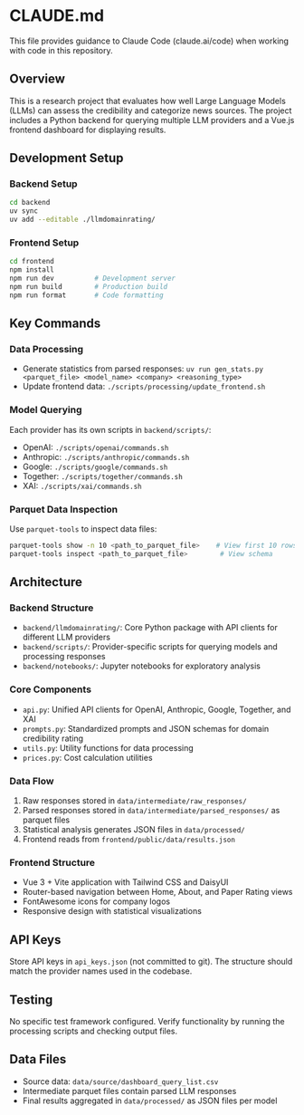 # CLAUDE.md

This file provides guidance to Claude Code (claude.ai/code) when working with code in this repository.

## Overview

This is a research project that evaluates how well Large Language Models (LLMs) can assess the credibility and categorize news sources. The project includes a Python backend for querying multiple LLM providers and a Vue.js frontend dashboard for displaying results.

## Development Setup

### Backend Setup
```bash
cd backend
uv sync
uv add --editable ./llmdomainrating/
```

### Frontend Setup
```bash
cd frontend
npm install
npm run dev          # Development server
npm run build        # Production build
npm run format       # Code formatting
```

## Key Commands

### Data Processing
- Generate statistics from parsed responses: `uv run gen_stats.py <parquet_file> <model_name> <company> <reasoning_type>`
- Update frontend data: `./scripts/processing/update_frontend.sh`

### Model Querying
Each provider has its own scripts in `backend/scripts/`:
- OpenAI: `./scripts/openai/commands.sh`
- Anthropic: `./scripts/anthropic/commands.sh`
- Google: `./scripts/google/commands.sh`
- Together: `./scripts/together/commands.sh`
- XAI: `./scripts/xai/commands.sh`

### Parquet Data Inspection
Use `parquet-tools` to inspect data files:
```bash
parquet-tools show -n 10 <path_to_parquet_file>    # View first 10 rows
parquet-tools inspect <path_to_parquet_file>        # View schema
```

## Architecture

### Backend Structure
- `backend/llmdomainrating/`: Core Python package with API clients for different LLM providers
- `backend/scripts/`: Provider-specific scripts for querying models and processing responses
- `backend/notebooks/`: Jupyter notebooks for exploratory analysis

### Core Components
- `api.py`: Unified API clients for OpenAI, Anthropic, Google, Together, and XAI
- `prompts.py`: Standardized prompts and JSON schemas for domain credibility rating
- `utils.py`: Utility functions for data processing
- `prices.py`: Cost calculation utilities

### Data Flow
1. Raw responses stored in `data/intermediate/raw_responses/`
2. Parsed responses stored in `data/intermediate/parsed_responses/` as parquet files
3. Statistical analysis generates JSON files in `data/processed/`
4. Frontend reads from `frontend/public/data/results.json`

### Frontend Structure
- Vue 3 + Vite application with Tailwind CSS and DaisyUI
- Router-based navigation between Home, About, and Paper Rating views
- FontAwesome icons for company logos
- Responsive design with statistical visualizations

## API Keys
Store API keys in `api_keys.json` (not committed to git). The structure should match the provider names used in the codebase.

## Testing
No specific test framework configured. Verify functionality by running the processing scripts and checking output files.

## Data Files
- Source data: `data/source/dashboard_query_list.csv`
- Intermediate parquet files contain parsed LLM responses
- Final results aggregated in `data/processed/` as JSON files per model